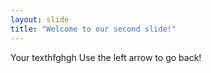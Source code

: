 ```yaml
---
layout: slide
title: "Welcome to our second slide!"
---
```

Your texthfghgh
Use the left arrow to go back!
